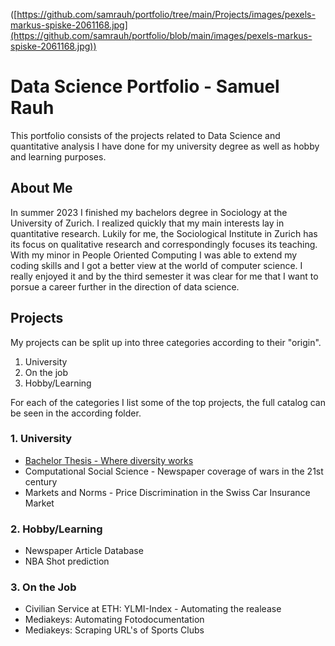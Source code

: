([https://github.com/samrauh/portfolio/tree/main/Projects/images/pexels-markus-spiske-2061168.jpg](https://github.com/samrauh/portfolio/blob/main/images/pexels-markus-spiske-2061168.jpg))
# Data Science Portfolio - Samuel Rauh

This portfolio consists of the projects related to Data Science and quantitative analysis I have done for my university degree as well as hobby and learning purposes.

## About Me

In summer 2023 I finished my bachelors degree in Sociology at the University of Zurich. I realized quickly that my main interests lay in quantitative research. Lukily for me, the Sociological Institute in Zurich has its focus on qualitative research and correspondingly focuses its teaching.
With my minor in People Oriented Computing I was able to extend my coding skills and I got a better view at the world of computer science. I really enjoyed it and by the third semester it was clear for me that I want to porsue a career further in the direction of data science.

## Projects

My projects can be split up into three categories according to their "origin".

1. University
2. On the job
3. Hobby/Learning

For each of the categories I list some of the top projects, the full catalog can be seen in the according folder.

### 1. University

* [Bachelor Thesis - Where diversity works](https://github.com/samrauh/portfolio/tree/main/Projects/University/Bachelor-Thesis)
* Computational Social Science - Newspaper coverage of wars in the 21st century
* Markets and Norms - Price Discrimination in the Swiss Car Insurance Market

### 2. Hobby/Learning
* Newspaper Article Database
* NBA Shot prediction 

### 3. On the Job

* Civilian Service at ETH: YLMI-Index - Automating the realease
* Mediakeys: Automating Fotodocumentation
* Mediakeys: Scraping URL's of Sports Clubs
